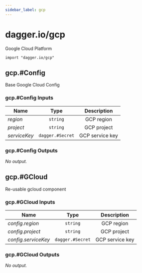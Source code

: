 ```yaml
---
sidebar_label: gcp
---
```


# dagger.io/gcp

Google Cloud Platform

```cue
import "dagger.io/gcp"
```

## gcp.#Config

Base Google Cloud Config

### gcp.#Config Inputs

| Name             | Type                | Description        |
| -------------    |:-------------:      |:-------------:     |
|*region*          | `string`            |GCP region          |
|*project*         | `string`            |GCP project         |
|*serviceKey*      | `dagger.#Secret`    |GCP service key     |

### gcp.#Config Outputs

_No output._

## gcp.#GCloud

Re-usable gcloud component

### gcp.#GCloud Inputs

| Name                  | Type                | Description        |
| -------------         |:-------------:      |:-------------:     |
|*config.region*        | `string`            |GCP region          |
|*config.project*       | `string`            |GCP project         |
|*config.serviceKey*    | `dagger.#Secret`    |GCP service key     |

### gcp.#GCloud Outputs

_No output._
